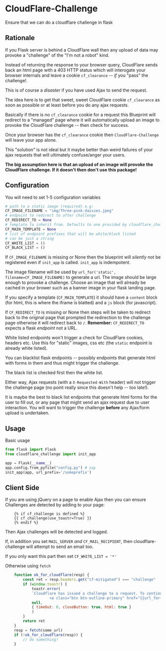 # CloudFlare-Challenge

Ensure that we can do a cloudflare challenge in flask

## Rationale

If you Flask server is behind a CloudFlare wall then any upload of data may provoke
a "challenge" of the "I'm not a robot" kind.

Instead of returning the response to your browser query, CloudFlare sends
back an html page with a 403 HTTP status which will interogate your browser internals and leave a cookie `cf_clearance`
-- _if_ you "pass" the challenge!.

This is of course a _disaster_ if you have used Ajax to send the request.

The idea here is to get that sweet, sweet CloudFlare cookie `cf_clearance` as soon as possible or at least before
you do any ajax requests.

Basically if there is no `cf_clearance` cookie for a request this Blueprint will redirect to
a "managed" page where it will automatically upload an image to provoke the CloudFlare challenge --
then check for success.

Once your browser has the `cf_clearance` cookie then `CloudFlare-Challenge`
will leave your app alone.

This "solution" is not ideal but it maybe better than weird failures of your ajax requests that will
ultimately confuse/anger your users.

**The big assumption here is that an upload of an image will provoke the CloudFlare challenge. If
it doesn't then don't use this package!**

## Configuration

You will need to set 1-5 configuration variables

```python
# path to a static image (required) e.g:
CF_IMAGE_FILENAME = "img/Three-pink-daisies.jpeg"
# endpoint to redirect to after challenge
CF_REDIRECT_TO = None
# template to inherit from. Defaults to one provided by cloudflare_challenge.
CF_MAIN_TEMPLATE = None
# list of endpoint prefixes that will be white/black listed
# can be just a string
CF_WHITE_LIST = ()
CF_BLACK_LIST = ()
```

If `CF_IMAGE_FILENAME` is missing or None then the blueprint will _silently_ not be registered even
if `init_app` is called. `init_app` is indempotent.

The image filename will be used by `url_for('static', filename=CF_IMAGE_FILENAME)` to
generate a url. The image should be large enough to provoke a challenge. Choose an image
that will already be cached in your brower such as a banner image in your flask landing page.

If you specify a template (`CF_MAIN_TEMPLATE`) it should have a `content` block
(for html, this is where the iframe is blatted) and a `js` block (for javascript).

If `CF_REDIRECT_TO` is missing or None then steps will be taken to redirect back to
the original page that prompted the redirection to the challenge page otherwise it will
redirect back to `/`. **Remember:** `CF_REDIRECT_TO` expects a flask _endpoint_ not a URL.

White listed endpoints won't trigger a check for CloudFlare cookies, headers etc.
Use this for "static" images, css etc (the `static` endpoint is already white listed).

You can blacklist flask endpoints -- possibly endpoints that generate html with forms in them
and thus might trigger the challenge.

The black list is checked first then the white list.

Either way, Ajax requests (with a `X-Requested-With` header) will not trigger the challenge page (no point really since
this doesn't help -- too late!).

It is maybe the best to black list endpoints that generate html forms for the user to fill out, or
any page that might send an ajax request due to user interaction. You will want to trigger the
challenge **before** any Ajax/form upload is undertaken.

## Usage

Basic usage

```python
from flask import Flask
from cloudflare_challenge import init_app

app = Flask(__name__)
app.config.from_pyfile("config.py") # say
init_app(app, url_prefix='/someprefix')
```

## Client Side

If you are using jQuery on a page to enable Ajax then you can ensure Challenges
are detected by adding to your page:

```jinja
    {% if cf_challenge is defined %}
    {{ cf_challenge(use_toastr=True) }}
    {% endif %}
```
Then Ajax challenges will be detected and logged.


If, in addition you set `MAIL_SERVER` _and_ `CF_MAIL_RECIPIENT`, then cloudflare-challenge will attempt to
send an email too.

If you only want this part then set `CF_WHITE_LIST = '*'`


Otherwise using `fetch`

```js
    function ok_for_cloudflare(resp) {
        const ret = resp.headers.get("cf-mitigated") === "challenge"
        if (window.toastr) {
            toastr.error(
            `Cloudflare has issued a challenge to a request. To continue the challenge click
                    <a class="btn btn-outline-primary" href="{{url_for('cloudflare.challenge')}}" target="cloudflare">here</a>`,
            null,
            { timeOut: 0, closeButton: true, html: true }
            )
        }
        return ret
    }
    resp = fetch(some_url)
    if (!ok_for_cloudflare(resp)) {
        // do something!
    }
```
